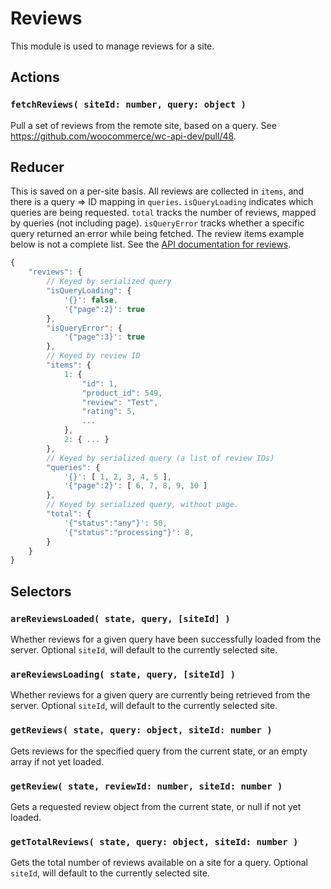 Reviews
======

This module is used to manage reviews for a site.

## Actions

### `fetchReviews( siteId: number, query: object )`

Pull a set of reviews from the remote site, based on a query. See https://github.com/woocommerce/wc-api-dev/pull/48.

## Reducer

This is saved on a per-site basis. All reviews are collected in `items`, and there is a query => ID mapping in `queries`. `isQueryLoading` indicates which queries are being requested. `total` tracks the number of reviews, mapped by queries (not including page). `isQueryError` tracks whether a specific query returned an error while being fetched. The review items example below is not a complete list. See the [API documentation for reviews](https://woocommerce.github.io/woocommerce-rest-api-docs/#product-review-properties).

```js
{
	"reviews": {
		// Keyed by serialized query
		"isQueryLoading": {
			'{}': false,
			'{"page":2}': true
		},
		"isQueryError": {
			'{"page":3}': true
		},
		// Keyed by review ID
		"items": {
			1: {
				"id": 1,
				"product_id": 549,
				"review": "Test",
				"rating": 5,
				...
			},
			2: { ... }
		},
		// Keyed by serialized query (a list of review IDs)
		"queries": {
			'{}': [ 1, 2, 3, 4, 5 ],
			'{"page":2}': [ 6, 7, 8, 9, 10 ]
		},
		// Keyed by serialized query, without page.
		"total": {
			'{"status":"any"}': 50,
			'{"status":"processing"}': 8,
		}
	}
}
```
## Selectors

### `areReviewsLoaded( state, query, [siteId] )`

Whether reviews for a given query have been successfully loaded from the server. Optional `siteId`, will default to the currently selected site.

### `areReviewsLoading( state, query, [siteId] )`

Whether reviews for a given query are currently being retrieved from the server. Optional `siteId`, will default to the currently selected site.

### `getReviews( state, query: object, siteId: number )`

Gets reviews for the specified query from the current state, or an empty array if not yet loaded.

### `getReview( state, reviewId: number, siteId: number )`

Gets a requested review object from the current state, or null if not yet loaded.

### `getTotalReviews( state, query: object, siteId: number )`

Gets the total number of reviews available on a site for a query. Optional `siteId`, will default to the currently selected site.
